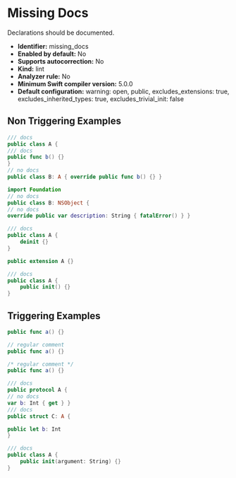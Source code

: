 # Missing Docs

Declarations should be documented.

* **Identifier:** missing_docs
* **Enabled by default:** No
* **Supports autocorrection:** No
* **Kind:** lint
* **Analyzer rule:** No
* **Minimum Swift compiler version:** 5.0.0
* **Default configuration:** warning: open, public, excludes_extensions: true, excludes_inherited_types: true, excludes_trivial_init: false

## Non Triggering Examples

```swift
/// docs
public class A {
/// docs
public func b() {}
}
// no docs
public class B: A { override public func b() {} }
```

```swift
import Foundation
// no docs
public class B: NSObject {
// no docs
override public var description: String { fatalError() } }
```

```swift
/// docs
public class A {
    deinit {}
}
```

```swift
public extension A {}
```

```swift
/// docs
public class A {
    public init() {}
}
```

## Triggering Examples

```swift
public func a() {}

```

```swift
// regular comment
public func a() {}

```

```swift
/* regular comment */
public func a() {}

```

```swift
/// docs
public protocol A {
// no docs
var b: Int { get } }
/// docs
public struct C: A {

public let b: Int
}
```

```swift
/// docs
public class A {
    public init(argument: String) {}
}
```